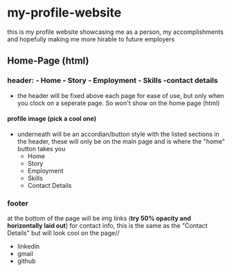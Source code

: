 # my-profile-website
this is my profile website showcasing me as a person, my accomplishments and hopefully making me more hirable to future employers

## Home-Page (html)

### header: - Home - Story - Employment - Skills -contact details
  - the header will be fixed above each page for ease of use, but only when you clock on a seperate page. So won't show on the home page (html)

#### profile image (pick a cool one)
- underneath will be an accordian/button style with the listed sections in the header, these will only be on the main page and is where the "home" button takes you 
  - Home 
  - Story
  - Employment
  - Skills
  - Contact Details

### footer
at the bottom of the page will be img links (**try 50% opacity and horizontally laid out**) for contact info, this is the same as the "Contact Details" but will look cool on the page//
- linkedin
- gmail
- github
